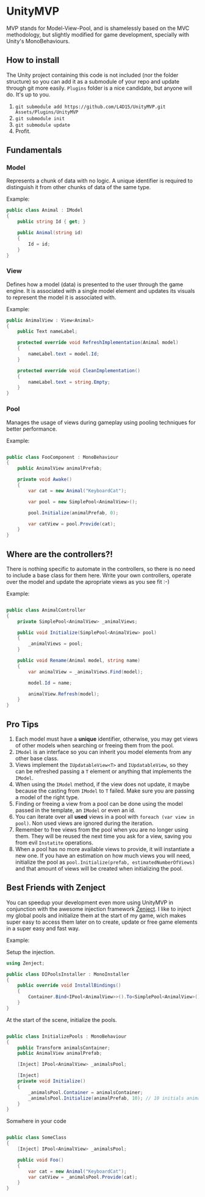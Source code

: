 UnityMVP
=================

MVP stands for Model-View-Pool, and is shamelessly based on the MVC methodology, but slightly modified for game development, specially with Unity's MonoBehaviours.

## How to install

The Unity project containing this code is not included (nor the folder structure) so you can add it as a submodule of your repo and update through git more easily. `Plugins` folder is a nice candidate, but anyone will do. It's up to you.

1. `git submodule add https://github.com/L4D15/UnityMVP.git Assets/Plugins/UnityMVP`
2. `git submodule init`
3. `git submodule update`
4. Profit.

## Fundamentals

### Model 

Represents a chunk of data with no logic. A unique identifier is required to distinguish it from other chunks of data of the same type.

Example:

```c#
public class Animal : IModel
{
    public string Id { get; }

    public Animal(string id)
    {
        Id = id;
    }
}
```

### View

Defines how a model (data) is presented to the user through the game engine. It is associated with a single model element and updates its visuals to represent the model it is associated with.

Example:

```c#
public AnimalView : View<Animal>
{
    public Text nameLabel;

    protected override void RefreshImplementation(Animal model)
    {
        nameLabel.text = model.Id;
    }

    protected override void CleanImplementation()
    {
        nameLabel.text = string.Empty;
    }
}
```

### Pool

Manages the usage of views during gameplay using pooling techniques for better performance.

Example:

```c#

public class FooComponent : MonoBehaviour
{
    public AnimalView animalPrefab;

    private void Awake()
    {
        var cat = new Animal("KeyboardCat");

        var pool = new SimplePool<AnimalView>();

        pool.Initialize(animalPrefab, 0);

        var catView = pool.Provide(cat);
    }
}

```


## Where are the controllers?!

There is nothing specific to automate in the controllers, so there is no need to include a base class for them here. Write your own controllers, operate over the model and update the apropriate views as you see fit :-)

Example:

```c#

public class AnimalController
{
    private SimplePool<AnimalView> _animalViews;

    public void Initialize(SimplePool<AnimalView> pool)
    {
        _animalViews = pool;
    }

    public void Rename(Animal model, string name)
    {
        var animalView = _animalViews.Find(model);

        model.Id = name;

        animalView.Refresh(model);
    }
}

```

## Pro Tips

1. Each model must have a **unique** identifier, otherwise, you may get views of other models when searching or freeing them from the pool.
2. `IModel` is an interface so you can inherit you model elements from any other base class.
3. Views implement the `IUpdatableView<T>` and `IUpdatableView`, so they can be refreshed passing a `T` element or anything that implements the `IModel`. 
4. When using the `IModel` method, if the view does not update, it maybe because the casting from `IModel` to `T` failed. Make sure you are passing a model of the right type.
5. Finding or freeing a view from a pool can be done using the model passed in the template, an `IModel` or even an id.
6. You can iterate over all **used** views in a pool with `foreach (var view in pool)`. Non used views are ignored during the iteration.
7. Remember to free views from the pool when you are no longer using them. They will be reused the next time you ask for a view, saving you from evil `Instatite` operations.
8. When a pool has no more available views to provide, it will instantiate a new one. If you have an estimation on how much views you will need, initialize the pool as `pool.Initialize(prefab, estimatedNumberOfViews)` and that amount of views will be created when initializing the pool.

## Best Friends with Zenject

You can speedup your development even more using UnityMVP in conjunction with the awesome injection framework [Zenject](https://github.com/modesttree/Zenject). I like to inject my global pools and initialize them at the start of my game, wich makes super easy to access them later on to create, update or free game elements in a super easy and fast way.

Example:

Setup the injection.

```c#
using Zenject;

public class DIPoolsInstaller : MonoInstaller
{
    public override void InstallBindings()
    {
        Container.Bind<IPool<AnimalView>>().To<SimplePool<AnimalView>().AsSingle();
    }
}

```

At the start of the scene, initialize the pools.

```c#

public class InitializePools : MonoBehaviour
{
    public Transform animalsContainer;
    public AnimalView animalPrefab;

    [Inject] IPool<AnimalView> _animalsPool;

    [Inject]
    private void Initialize()
    {
        _animalsPool.Container = animalsContainer;
        _animalsPool.Initialize(animalPrefab, 10); // 10 initials animals
    }
}

```

Somwhere in your code

```c#

public class SomeClass
{
    [Inject] IPool<AnimalView> _animalsPool;

    public void Foo()
    {
        var cat = new Animal("KeyboardCat");
        var catView = _animalsPool.Provide(cat);
    }
}

```
